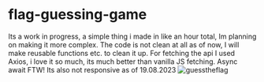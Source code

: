 # flag-guessing-game
Its a work in progress, a simple thing i made in like an hour total,
Im planning on making it more complex.
The code is not clean at all as of now, I will make reusable functions etc. to clean it up.
For fetching the api I used Axios, i love it so much, its much better than vanilla JS fetching. Async await FTW!
Its also not responsive as of 19.08.2023
![guesstheflag](https://github.com/daishindev/flag-guessing-game/assets/133430561/af84e130-09a4-4a13-a734-13e23414b5eb)
